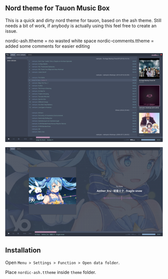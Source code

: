 ## Nord theme for Tauon Music Box

This is a quick and dirty nord theme for tauon, based on the ash theme.
Still needs a bit of work, if anybody is actually using this feel free to create an issue.

nordic-ash.ttheme = no wasted white space
nordic-comments.ttheme = added some comments for easier editing 

![preview](nordic-ash.png)

![preview](nordic-ash-2.png)

## Installation
Open `Menu > Settings > Function > Open data folder`.

Place `nordic-ash.ttheme` inside `theme` folder.
